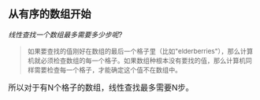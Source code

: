 ## 从有序的数组开始
_线性查找一个数组最多需要多少步呢?_
><font size="2">如果要查找的值刚好在数组的最后一个格子里（比如"elderberries"），那么计算机就必须检查数组的每一个格子。如果数组种根本没有要找的值，那么计算机同样需要检查每一个格子，才能确定这个值不在数组中。</font>

<font size="3"> 所以对于有N个格子的数组，线性查找最多需要N步。</font>